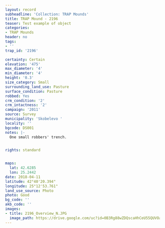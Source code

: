 ```yaml
---
layout: record
subheadline: 'Collection: TRAP Mounds'
title: TRAP Mound - 2196
teaser: Test example of object
categories:
- TRAP Mounds
header: no
tags:
- ''
trap_id: '2196'

certainty: Certain
elevation: '475'
max_diameter: '4'
min_diameter: '4'
height: '0.3'
size_category: Small
surrounding_land_use: Pasture
surface_condition: Pasture
robbed: Yes
crm_condition: '2'
crm_intactness: '2'
campaign: '2011'
source: Survey
municipality: 'Skobelevo '
locality: ''
bgcode: DS001
notes: |-
  One small robbers' trench.


rights: standard


maps:
  lat: 42.6285
  lon: 25.2442
date: 2018-04-11
latitude: 42°40'20.394"
longitude: 25°12'53.761"
land_use_source: Photo
photo: Good
bg_code: ''
akb_code: ''
images:
- title: 2196_Overview_N.JPG
  image_path: https://drive.google.com/uc?id=0B3Rg88wZDQscaHhCeU55QUVOaTg
---
```

